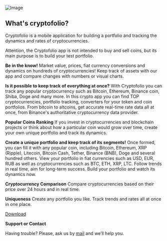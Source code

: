 ![Image](https://github.com/Viktorianec/cryptofolio/blob/gh-pages/Artboard.jpg)
## What's cryptofolio?

Cryptofolio is a mobile application for building a portfolio and tracking the dynamics and rates of cryptocurrencies.

Attention, the Cryptofolio app is not intended to buy and sell coins, but its main purpose is to build your test portfolio.

**Be in the know!**
Market value, prices, fiat currency conversions and dynamics on hundreds of cryptocurrencies! Keep track of assets with our app and compare changes with numbers or visual charts.

**Is it possible to keep track of everything at once?**
With Cryptofolio you can track any popular cryptocurrency such as Bitcoin, Ethereum, Binance coin, Shiba, Doge and many more. In this crypto app you can find TOP cryptocurrencies, portfolio tracking, converters for your token and coin portfolios. From bitcoin to altcoins, get accurate real-time rate data all at once, from Binance's authoritative cryptocurrency data provider.

**Popular Coins Ranking**
If you invest in cryptocurrencies and blockchain projects or think about how a particular coin would grow over time, create your own unique portfolio and track its dynamics.

**Create a unique portfolio and keep track of its segments!**
Once formed, you can fill it with any popular coin, including Bitcoin, Ethereum, XRP (Ripple), Litecoin, Bitcoin Cash, Tether, Binance (BNB), Doge and several hundred others. View your portfolio in fiat currencies such as USD, EUR, RUB as well as cryptocurrencies such as BTC, ETH, XRP, LTC. Follow trends in real time, aim for long-term success. Build your portfolio and watch its dynamics now.


**Cryptocurrency Comparison**
Compare cryptocurrencies based on their price over 24 hours and in real time.

**Uniqueness**
Create any portfolio you like. Track trends and rates all at once in one place.

[Download](https://appstoreconnect.apple.com/apps/1610389403)

**Support or Contact**

Having trouble? Please, ask us by [mail](mailto:viktorianecc@gmail.com) and we’ll help you.
